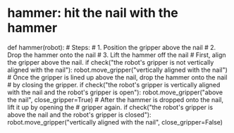 # hammer: hit the nail with the hammer
def hammer(robot):
    # Steps:
    #  1. Position the gripper above the nail
    #  2. Drop the hammer onto the nail
    #  3. Lift the hammer off the nail
    # First, align the gripper above the nail.
    if check("the robot's gripper is not vertically aligned with the nail"):
        robot.move_gripper("vertically aligned with the nail")
    # Once the gripper is lined up above the nail, drop the hammer onto the nail
    # by closing the gripper.
    if check("the robot's gripper is vertically aligned with the nail and the robot's gripper is open"):
        robot.move_gripper("above the nail", close_gripper=True)
    # After the hammer is dropped onto the nail, lift it up by opening the
    # gripper again.
    if check("the robot's gripper is above the nail and the robot's gripper is closed"):
        robot.move_gripper("vertically aligned with the nail", close_gripper=False)